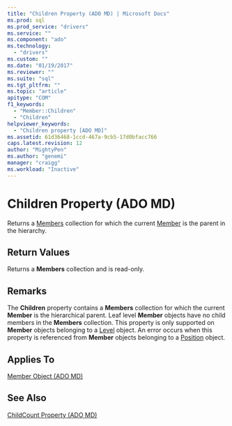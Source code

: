 ```yaml
---
title: "Children Property (ADO MD) | Microsoft Docs"
ms.prod: sql
ms.prod_service: "drivers"
ms.service: ""
ms.component: "ado"
ms.technology:
  - "drivers"
ms.custom: ""
ms.date: "01/19/2017"
ms.reviewer: ""
ms.suite: "sql"
ms.tgt_pltfrm: ""
ms.topic: "article"
apitype: "COM"
f1_keywords: 
  - "Member::Children"
  - "Children"
helpviewer_keywords: 
  - "Children property [ADO MD]"
ms.assetid: 61d36468-1ccd-467a-9cb5-17d0bfacc766
caps.latest.revision: 12
author: "MightyPen"
ms.author: "genemi"
manager: "craigg"
ms.workload: "Inactive"
---
```

# Children Property (ADO MD)
Returns a [Members](../../../ado/reference/ado-md-api/members-collection-ado-md.md) collection for which the current [Member](../../../ado/reference/ado-md-api/member-object-ado-md.md) is the parent in the hierarchy.  
  
## Return Values  
 Returns a **Members** collection and is read-only.  
  
## Remarks  
 The **Children** property contains a **Members** collection for which the current **Member** is the hierarchical parent. Leaf level **Member** objects have no child members in the **Members** collection. This property is only supported on **Member** objects belonging to a [Level](../../../ado/reference/ado-md-api/level-object-ado-md.md) object. An error occurs when this property is referenced from **Member** objects belonging to a [Position](../../../ado/reference/ado-md-api/position-object-ado-md.md) object.  
  
## Applies To  
 [Member Object (ADO MD)](../../../ado/reference/ado-md-api/member-object-ado-md.md)  
  
## See Also  
 [ChildCount Property (ADO MD)](../../../ado/reference/ado-md-api/childcount-property-ado-md.md)
